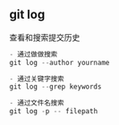 ## git log
查看和搜索提交历史  

```C++
- 通过做做搜索
git log --author yourname

- 通过关键字搜索
git log --grep keywords

- 通过文件名搜索
git log -p -- filepath

```